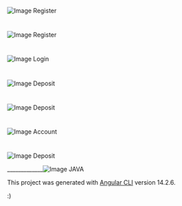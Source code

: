 
![Image Register](https://i.ibb.co/kcLf5Nm/Captura-de-tela-de-2022-10-26-16-45-57.png)
#
![Image Register](https://i.ibb.co/sKjvyzz/Captura-de-tela-de-2022-10-26-16-47-46.png)
#
![Image Login](https://i.ibb.co/s6C6tGQ/Captura-de-tela-de-2022-10-26-16-48-45.png)
#
![Image Deposit](https://i.ibb.co/bBBg8yy/Captura-de-tela-de-2022-10-26-16-51-21.png)
#
![Image Deposit](https://i.ibb.co/0ngyY7Q/Captura-de-tela-de-2022-10-26-16-51-31.png)
#
![Image Account](https://i.ibb.co/x2H2r3V/Captura-de-tela-de-2022-10-26-16-52-02.png)
#
![Image Deposit](https://i.ibb.co/JqYTYfX/Captura-de-tela-de-2022-10-26-16-53-08.png)

_____________![Image JAVA](https://i.ibb.co/sp7dcv4/Captura-de-tela-de-2022-10-03-23-06-37.png)



This project was generated with [Angular CLI](https://github.com/angular/angular-cli) version 14.2.6.

:)
